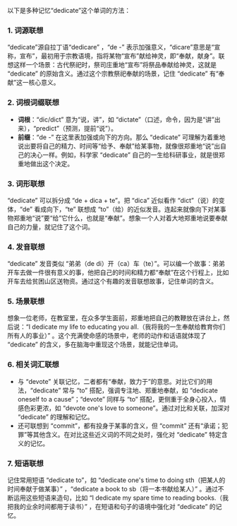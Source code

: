 以下是多种记忆“dedicate”这个单词的方法：

### 1. 词源联想
“dedicate”源自拉丁语“dedicare” ，“de -” 表示加强意义，“dicare”意思是“宣称，宣布”，最初用于宗教语境，指将某物“宣布”献给神灵，即“奉献，献身”。联想这样一个场景：古代祭祀时，祭司庄重地“宣布”将祭品奉献给神灵，这就是 “dedicate” 的原始含义。通过这个宗教祭祀奉献的场景，记住 “dedicate” 有“奉献”这一核心意义。

### 2. 词根词缀联想
 - **词根**：“dic/dict” 意为“说，讲”，如 “dictate”（口述，命令，因为是“讲”出来），“predict”（预测，提前“说”）。
 - **前缀**：“de -” 在这里表加强或向下的方向。那么 “dedicate” 可理解为着重地说出要将自己的精力、时间等“给予、奉献”给某事物，就像很郑重地“说”出自己的决心一样。例如，科学家 “dedicate” 自己的一生给科研事业，就是很郑重地做出这个决定。

### 3. 词形联想
“dedicate” 可以拆分成 “de + dica + te”。把 “dica” 近似看作 “dict”（说）的变体，“de” 看成向下，“te” 联想成 “to”（给）的近似发音。连起来就像向下对某事物郑重地“说”要“给”它什么，也就是“奉献”。想象一个人对着大地郑重地说要奉献自己的力量，就记住了这个词。

### 4. 发音联想
“dedicate” 发音类似 “弟弟（de di）开（ca）车（te）”。可以编一个故事：弟弟开车去做一件很有意义的事，他把自己的时间和精力都“奉献”在这个行程上，比如开车去给贫困山区送物资。通过这个有趣的发音联想故事，记住单词的含义。

### 5. 场景联想
想象一位老师，在教室里，在众多学生面前，郑重地把自己的教鞭放在讲台上，然后说：“I dedicate my life to educating you all.（我将我的一生奉献给教育你们所有人的事业）” 。这个充满使命感的场景中，老师的动作和话语就体现了 “dedicate” 的含义，多在脑海中重现这个场景，就能记住单词。

### 6. 相关词汇联想
 - 与 “devote” 关联记忆，二者都有“奉献，致力于”的意思。对比它们的用法，“dedicate” 常与 “to” 搭配，强调专注地、郑重地奉献，如 “dedicate oneself to a cause”；“devote” 同样与 “to” 搭配，更侧重于全身心投入，情感色彩更浓，如 “devote one's love to someone”。通过对比和关联，加深对 “dedicate” 的理解和记忆。
 - 还可联想到 “commit”，都有投身于某事的含义，但 “commit” 还有“承诺；犯罪”等其他含义。在对比这些近义词的不同之处时，强化对 “dedicate” 特定含义的记忆。

### 7. 短语联想
记住常用短语 “dedicate to”，如 “dedicate one's time to doing sth（把某人的时间奉献于做某事）” ，“dedicate a book to sb（将一本书献给某人）” 。通过不断运用这些短语来造句，比如 “I dedicate my spare time to reading books.（我把我的业余时间都用于读书）” ，在短语和句子的语境中强化对 “dedicate” 的记忆。 
